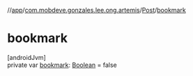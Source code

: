 //[app](../../../index.md)/[com.mobdeve.gonzales.lee.ong.artemis](../index.md)/[Post](index.md)/[bookmark](bookmark.md)

# bookmark

[androidJvm]\
private var [bookmark](bookmark.md): [Boolean](https://kotlinlang.org/api/latest/jvm/stdlib/kotlin/-boolean/index.html) = false
